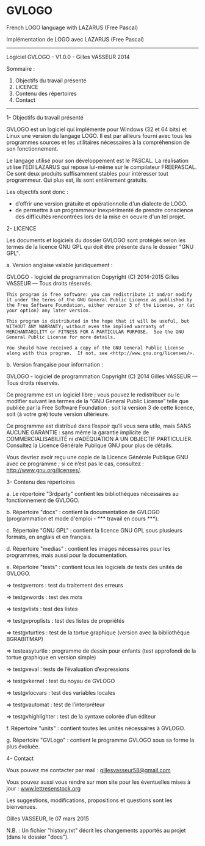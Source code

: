 ﻿GVLOGO
======

French LOGO language with LAZARUS (Free Pascal)

Implémentation de LOGO avec LAZARUS (Free Pascal)


************************************************

Logiciel GVLOGO - V1.0.0 - Gilles VASSEUR 2014

Sommaire :

1. Objectifs du travail présenté
2. LICENCE
3. Contenu des répertoires
4. Contact

************************************************

1- Objectifs du travail présenté

GVLOGO est un logiciel qui implémente pour Windows (32 et 64 bits) et Linux une version du langage LOGO. Il est par ailleurs fourni avec tous les programmes sources et les utilitaires nécessaires à la compréhension de son fonctionnement.

Le langage utilisé pour son développement est le PASCAL. La réalisation utilise l’EDI LAZARUS qui repose lui-même sur le compilateur FREEPASCAL. Ce sont deux produits suffisamment stables pour intéresser tout programmeur. Qui plus est, ils sont entièrement gratuits.

Les objectifs sont donc :
* d’offrir une version gratuite et opérationnelle d'un dialecte de LOGO.
* de permettre à un programmeur inexpérimenté de prendre conscience des difficultés rencontrées lors de la mise en oeuvre d'un tel projet.


2- LICENCE

Les documents et logiciels du dossier GVLOGO sont protégés selon les termes de la licence GNU GPL qui doit être présente dans le dossier
"GNU GPL".

a. Version anglaise valable juridiquement :

GVLOGO - logiciel  de programmation
Copyright (C) 2014-2015 Gilles VASSEUR — Tous droits réservés.

    This program is free software: you can redistribute it and/or modify it under the terms of the GNU General Public License as published by the Free Software Foundation, either version 3 of the License, or (at your option) any later version.

    This program is distributed in the hope that it will be useful, but WITHOUT ANY WARRANTY; without even the implied warranty of MERCHANTABILITY or FITNESS FOR A PARTICULAR PURPOSE.  See the GNU General Public License for more details.

    You should have received a copy of the GNU General Public License along with this program.  If not, see <http://www.gnu.org/licenses/>.

b. Version française pour information :

GVLOGO - logiciel  de programmation
Copyright (C) 2014 Gilles VASSEUR — Tous droits réservés.
  
  Ce programme est un logiciel libre ; vous pouvez le redistribuer ou le modifier suivant les termes de la “GNU General Public License” telle que publiée par la Free Software Foundation : soit la version 3 de cette licence, soit (à votre gré) toute version ultérieure.
  
  Ce programme est distribué dans l’espoir qu’il vous sera utile, mais SANS AUCUNE GARANTIE : sans même la garantie implicite de COMMERCIALISABILITÉ ni d’ADÉQUATION À UN OBJECTIF PARTICULIER. Consultez la Licence Générale Publique GNU pour plus de détails.
  
  Vous devriez avoir reçu une copie de la Licence Générale Publique GNU avec ce programme ; si ce n’est pas le cas, consultez : <http://www.gnu.org/licenses/>.

3- Contenu des répertoires

a. Le répertoire "3rdparty" contient les bibliothèques nécessaires au fonctionnement de GVLOGO.

b. Répertoire "docs" : contient la documentation de GVLOGO (programmation et mode d'emploi - *** travail en cours ***).

c. Répertoire "GNU GPL" : contient la licence GNU GPL sous plusieurs formats, en anglais et en français.

d. Répertoire "medias" : contient les images nécessaires pour les programmes, mais aussi pour la documentation.

e. Répertoire "tests" : contient tous les logiciels de tests des unités de GVLOGO.

   => testgverrors : test du traitement des erreurs

   => testgvwords : test des mots

   => testgvlists : test des listes

   => testgvproplists : test des listes de propriétés

   => testgvturtles : test de la tortue graphique (version avec la bibliothèque BGRABITMAP)

   => testeasyturtle : programme de dessin pour enfants (test approfondi de la tortue graphique en version simple)

   => testgveval : tests de l’évaluation d’expressions 

   => testgvkernel : test du noyau de GVLOGO
   
   => testgvlocvars : test des variables locales

   => testgvautomat : test de l’interpréteur

   => testgvhighlighter : test de la syntaxe colorée d’un éditeur

f. Répertoire "units" : contient toutes les unités nécessaires à GVLOGO.

g. Répertoire "GVLogo" : contient le programme GVLOGO sous sa forme la plus évoluée.

4- Contact

Vous pouvez me contacter par mail : gillesvasseur58@gmail.com

Vous pouvez aussi vous rendre sur mon site pour les éventuelles mises à jour : www.lettresenstock.org

Les suggestions, modifications, propositions et questions sont les bienvenues.

Gilles VASSEUR, le 07 mars 2015

N.B. : Un fichier "history.txt" décrit les changements apportés au projet (dans le dossier "docs").

 
